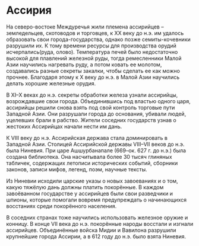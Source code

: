 # Ассирия
На северо-востоке Междуречья жили племена ассирийцев – земледельцев, скотоводов и торговцев, к XX веку до н.э. им удалось образовать свои города-государства, однако позже семиты-кочевники разрушили их. К тому времени ресурсы для производства орудий исчерпались(руда, олово). Температура печей было недостаточно высокой для плавлений железной руды, тогда ремесленники Малой Азии научились нагревать руду, а потом ковать ее молотом, создавались разные секреты закалки, чтобы сделать ее как можно прочнее. Благодаря этому к X веку до н.э. в Малой Азии научились делать хорошие железные орудия.

В XI–X веках до н.э. секреты обработки железа узнали ассирийцы, возрождавшие свои города. Объединившись под властью одного царя, ассирийцы решили снова взять под свой контроль торговые пути Западной Азии. Они разрушали города до основания, убивали людей, уцелевших брали в рабство. Жители соседних государств узнав о жестоких Ассирийцах начали нести им дань.

К VIII веку до н.э. Ассирийская держава стала доминировать в Западной Азии. Столицей Ассирийской державы VIII–VII веков до н.э. была Ниневия. При царе Ашшурбанапале (669–ок. 627 г. до н.э.) была создана библиотека. Она насчитывала более 30 тысяч глиняных табличек, содержащих летописи исторических событий, сборники законов, записи мифов, легенд, поэм, научные тексты.

Из Ниневии исходили царские указы о новых завоеваниях и о том, какую тяжёлую дань должны платить покорённые. В каждом завоёванном государстве у ассирийцев были свои разведчики и шпионы, которые помогали вовремя предупреждать о начинающихся восстаниях среди покорённого населения.

В соседних странах тоже научились использовать железное оружие и конницу. В конце VII века до н.э. покорённые народы восстали и изгнали ассирийцев. Объединённые войска Мидии и Вавилона разрушили крупнейшие города Ассирии, а в 612 году до н.э. было взята Ниневия.